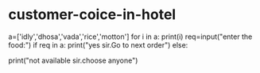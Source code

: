 # customer-coice-in-hotel

a=['idly','dhosa','vada','rice','motton']
for i in a:
  print(i)
req=input("enter the food:")
if req in a:
  print("yes sir.Go to next order")
else:

  print("not available sir.choose anyone")
